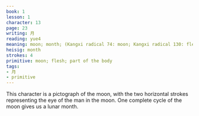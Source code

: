 ```yaml
---
book: 1
lesson: 1
character: 13
page: 23
writing: 月
reading: yue4
meaning: moon; month; (Kangxi radical 74: moon; Kangxi radical 130: flesh)
heisig: month
strokes: 4
primitive: moon; flesh; part of the body
tags:
- 月
- primitive
---
```


This character is a pictograph of the moon, with the two horizontal strokes representing the eye of the man in the moon. One complete cycle of the moon gives us a lunar month.